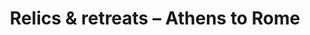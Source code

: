 ---
category: luxury
title: Relics & retreats – Athens to Rome
class: relics-and-retreats-athens-to-rome
cruiseline: OceaniaCruises – Nautica
special-info: Free balcony upgrade from oceanview + Free drinks/spend + Include all transfers
price: 1179
nights: 13
cruise-url: http://www.planetcruise.co.uk/oceania-cruises/nautica/27-april-2016/95340?referrersiteid=970
---